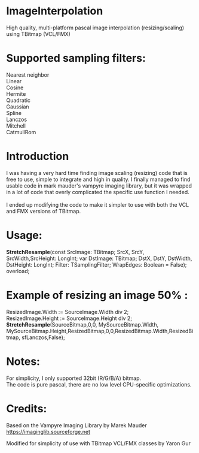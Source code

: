 # ImageInterpolation
High quality, multi-platform pascal image interpolation (resizing/scaling) using TBitmap (VCL/FMX)

# Supported sampling filters:
Nearest neighbor<br>
Linear<br>
Cosine<br>
Hermite<br>
Quadratic<br>
Gaussian<br>
Spline<br>
Lanczos<br>
Mitchell<br>
CatmullRom<br>

# Introduction
I was having a very hard time finding image scaling (resizing) code that is free to use, simple to integrate and high in quality.  I finally managed to find usable code in mark mauder's vampyre imaging library, but it was wrapped in a lot of code that overly complicated the specific use function I needed.
<br><br>
I ended up modifying the code to make it simpler to use with both the VCL and FMX versions of TBitmap.

# Usage:
<b>StretchResample</b>(const SrcImage: TBitmap; SrcX, SrcY, SrcWidth,SrcHeight: LongInt; var DstImage: TBitmap; DstX, DstY, DstWidth,  DstHeight: LongInt; Filter: TSamplingFilter; WrapEdges: Boolean = False); overload;

# Example of resizing an image 50% :
ResizedImage.Width  := SourceImage.Width div 2;<br>
ResizedImage.Height := SourceImage.Height div 2;<br>
<b>StretchResample</b>(SourceBitmap,0,0, MySourceBitmap.Width, MySourceBitmap.Height,ResizedBitmap,0,0,ResizedBitmap.Width,ResizedBitmap, sfLanczos,False);

# Notes:
For simplicity, I only supported 32bit (R/G/B/A) bitmap.<br>
The code is pure pascal, there are no low level CPU-specific optimizations.

# Credits:
Based on the Vampyre Imaging Library by Marek Mauder<br>
https://imaginglib.sourceforge.net

Modified for simplicity of use with TBitmap VCL/FMX classes by Yaron Gur

